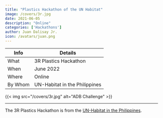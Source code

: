 ```yaml
---
title: "Plastics Hackathon of the UN Habitat"
image: /covers/3r.jpg
date: 2021-06-05
description: "Online"
categories: ['Hackathons']
author: Juan Dalisay Jr.
icon: /avatars/juan.png
---
```



Info | Details 
--- | ---
What | 3R Plastics Hackathon
When | June 2022
Where | Online
By Whom | UN-Habitat in the Philippines


{{< img src="/covers/3r.jpg" alt="ADB Challenge" >}}

---


The 3R Plastics Hackathon is from the [UN-Habitat in the Philippines](http://unhabitat.org.ph). 

